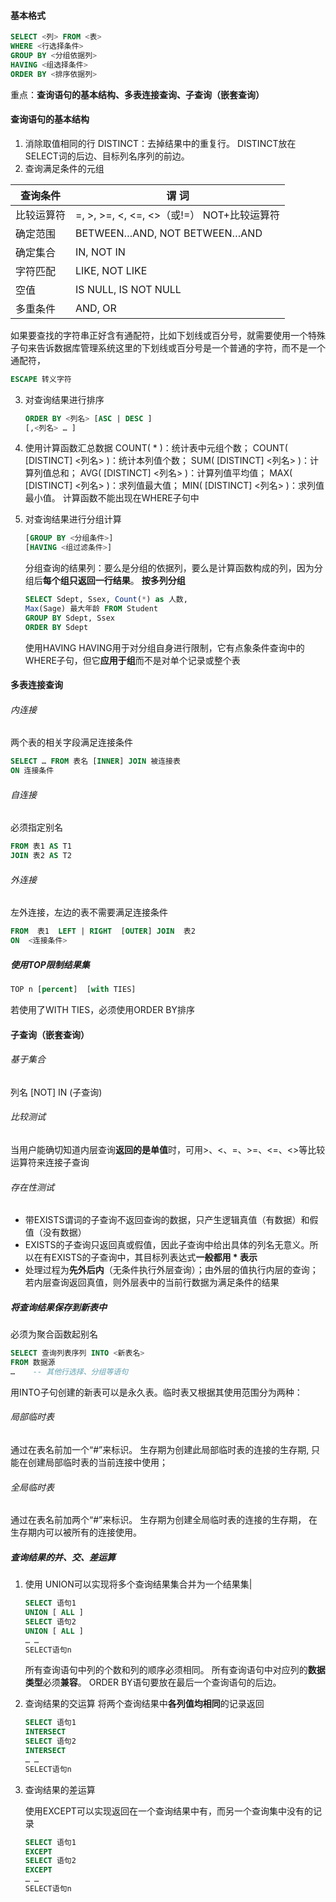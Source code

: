 

#### 基本格式

```sql
SELECT <列> FROM <表>
WHERE <行选择条件>
GROUP BY <分组依据列>
HAVING <组选择条件>
ORDER BY <排序依据列>
```

重点：**查询语句的基本结构、多表连接查询、子查询（嵌套查询）**

#### 查询语句的基本结构

1. 消除取值相同的行
   DISTINCT：去掉结果中的重复行。
   DISTINCT放在SELECT词的后边、目标列名序列的前边。
2. 查询满足条件的元组

| 查询条件   | 谓   词                                        |
| ---------- | ---------------------------------------------- |
| 比较运算符 | =,   >, >=, <,   <=, <>（或!=） NOT+比较运算符 |
| 确定范围   | BETWEEN…AND,   NOT BETWEEN…AND                 |
| 确定集合   | IN,   NOT IN                                   |
| 字符匹配   | LIKE,   NOT LIKE                               |
| 空值       | IS NULL,   IS NOT NULL                         |
| 多重条件   | AND, OR                                        |

如果要查找的字符串正好含有通配符，比如下划线或百分号，就需要使用一个特殊子句来告诉数据库管理系统这里的下划线或百分号是一个普通的字符，而不是一个通配符，

```sql
ESCAPE 转义字符
```



3. 对查询结果进行排序 

   ```sql
   ORDER BY <列名> [ASC | DESC ] 
   [,<列名> … ]
   ```

4. 使用计算函数汇总数据 COUNT( * )：统计表中元组个数；
   COUNT( [DISTINCT] <列名> )：统计本列值个数；
   SUM( [DISTINCT] <列名> )：计算列值总和；
   AVG( [DISTINCT] <列名> )：计算列值平均值；
   MAX( [DISTINCT] <列名> )：求列值最大值； 
   MIN( [DISTINCT] <列名> )：求列值最小值。
   计算函数不能出现在WHERE子句中

5. 对查询结果进行分组计算 

   ```sql
   [GROUP BY <分组条件>]
   [HAVING <组过滤条件>] 
   ```

   分组查询的结果列：要么是分组的依据列，要么是计算函数构成的列，因为分组后**每个组只返回一行结果**。
   **按多列分组**

   ```sql
   SELECT Sdept, Ssex, Count(*) as 人数,
   Max(Sage) 最大年龄 FROM Student
   GROUP BY Sdept, Ssex
   ORDER BY Sdept 
   ```

   使用HAVING
   HAVING用于对分组自身进行限制，它有点象条件查询中的WHERE子句，但它**应用于组**而不是对单个记录或整个表

#### 多表连接查询

###### 内连接

两个表的相关字段满足连接条件
```sql
SELECT … FROM 表名 [INNER] JOIN 被连接表
ON 连接条件
```

###### 自连接

必须指定别名

```sql
FROM 表1 AS T1
JOIN 表2 AS T2
```

###### 外连接

左外连接，左边的表不需要满足连接条件

```sql
FROM  表1  LEFT | RIGHT  [OUTER] JOIN  表2
ON  <连接条件>
```

##### 使用TOP限制结果集 

```sql
TOP n [percent]  [with TIES]
```

若使用了WITH TIES，必须使用ORDER BY排序

#### 子查询（嵌套查询）

###### 基于集合

列名  [NOT]  IN (子查询) 

###### 比较测试 

当用户能确切知道内层查询**返回的是单值**时，可用>、<、=、>=、<=、<>等比较运算符来连接子查询

###### 存在性测试 

* 带EXISTS谓词的子查询不返回查询的数据，只产生逻辑真值（有数据）和假值（没有数据）
* EXISTS的子查询只返回真或假值，因此子查询中给出具体的列名无意义。所以在有EXISTS的子查询中，其目标列表达式**一般都用 *  表示**
* 处理过程为**先外后内**（无条件执行外层查询）；由外层的值执行内层的查询；若内层查询返回真值，则外层表中的当前行数据为满足条件的结果

##### 将查询结果保存到新表中

必须为聚合函数起别名

```sql
SELECT 查询列表序列 INTO <新表名>
FROM 数据源
…    -- 其他行选择、分组等语句
```

用INTO子句创建的新表可以是永久表。临时表又根据其使用范围分为两种：

###### 局部临时表

通过在表名前加一个“#”来标识。
生存期为创建此局部临时表的连接的生存期,
只能在创建局部临时表的当前连接中使用；

###### 全局临时表

通过在表名前加两个“#”来标识。
生存期为创建全局临时表的连接的生存期，
在生存期内可以被所有的连接使用。 

##### 查询结果的并、交、差运算

1. 使用 UNION可以实现将多个查询结果集合并为一个结果集|

   ```sql
   SELECT 语句1
   UNION [ ALL ]
   SELECT 语句2
   UNION [ ALL ]
   … …
   SELECT语句n
   ```

   所有查询语句中列的个数和列的顺序必须相同。
   所有查询语句中对应列的**数据类型**必须**兼容**。
   ORDER BY语句要放在最后一个查询语句的后边。

2. 查询结果的交运算
   将两个查询结果中**各列值均相同**的记录返回

   ```sql
   SELECT 语句1
   INTERSECT
   SELECT 语句2
   INTERSECT
   … …
   SELECT语句n
   ```

3. 查询结果的差运算

   使用EXCEPT可以实现返回在一个查询结果中有，而另一个查询集中没有的记录
   
   ```sql
   SELECT 语句1
   EXCEPT
   SELECT 语句2
   EXCEPT
   … …
   SELECT语句n
   ```
   
   
